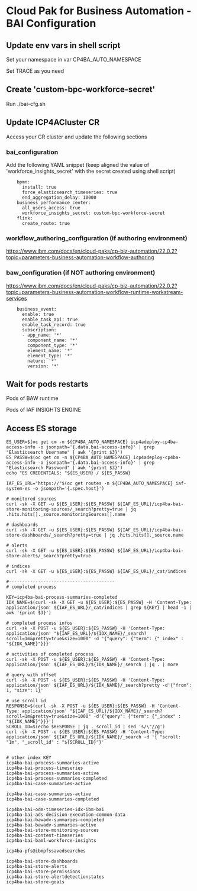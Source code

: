 # Cloud Pak for Business Automation - BAI Configuration

## Update env vars in shell script

Set your namespace in var CP4BA_AUTO_NAMESPACE

Set TRACE as you need

## Create 'custom-bpc-workforce-secret'
Run ./bai-cfg.sh

## Update ICP4ACluster CR 

Access your CR cluster and update the following sections

### bai_configuration

Add the following YAML snippet (keep aligned the value of 'workforce_insights_secret' with the secret created using shell script)
```
    bpmn:
      install: true
      force_elasticsearch_timeseries: true
      end_aggregation_delay: 10000
    business_performance_center:
      all_users_access: true
      workforce_insights_secret: custom-bpc-workforce-secret
    flink:
      create_route: true
```

### workflow_authoring_configuration (if authoring environment)
https://www.ibm.com/docs/en/cloud-paks/cp-biz-automation/22.0.2?topic=parameters-business-automation-workflow-authoring
### baw_configuration (if NOT authoring environment)
https://www.ibm.com/docs/en/cloud-paks/cp-biz-automation/22.0.2?topic=parameters-business-automation-workflow-runtime-workstream-services

```
    business_event:
      enable: true
      enable_task_api: true
      enable_task_record: true
      subscription:
      - app_name: '*'
        component_name: '*'
        component_type: '*'
        element_name: '*'
        element_type: '*'
        nature: '*'
        version: '*'
```

## Wait for pods restarts

Pods of BAW runtime

Pods of IAF INSIGHTS ENGINE

## Access ES storage
```
ES_USER=$(oc get cm -n ${CP4BA_AUTO_NAMESPACE} icp4adeploy-cp4ba-access-info -o jsonpath='{.data.bai-access-info}' | grep "Elasticsearch Username" | awk '{print $3}')
ES_PASSW=$(oc get cm -n ${CP4BA_AUTO_NAMESPACE} icp4adeploy-cp4ba-access-info -o jsonpath='{.data.bai-access-info}' | grep "Elasticsearch Password" | awk '{print $3}')
echo "ES CREDENTIALS: "${ES_USER} / ${ES_PASSW}

IAF_ES_URL="https://"$(oc get routes -n ${CP4BA_AUTO_NAMESPACE} iaf-system-es -o jsonpath='{.spec.host}')

# monitored sources
curl -sk -X GET -u ${ES_USER}:${ES_PASSW} ${IAF_ES_URL}/icp4ba-bai-store-monitoring-sources/_search?pretty=true | jq .hits.hits[]._source.monitoringSources[].name

# dashboards 
curl -sk -X GET -u ${ES_USER}:${ES_PASSW} ${IAF_ES_URL}/icp4ba-bai-store-dashboards/_search?pretty=true | jq .hits.hits[]._source.name

# alerts
curl -sk -X GET -u ${ES_USER}:${ES_PASSW} ${IAF_ES_URL}/icp4ba-bai-store-alerts/_search?pretty=true

# indices
curl -sk -X GET -u ${ES_USER}:${ES_PASSW} ${IAF_ES_URL}/_cat/indices

#----------------------------------------
# completed process

KEY=icp4ba-bai-process-summaries-completed
IDX_NAME=$(curl -sk -X GET -u ${ES_USER}:${ES_PASSW} -H 'Content-Type: application/json' ${IAF_ES_URL}/_cat/indices | grep ${KEY} | head -1 | awk '{print $3}')

# completed process infos
curl -sk -X POST -u ${ES_USER}:${ES_PASSW} -H 'Content-Type: application/json' "${IAF_ES_URL}/${IDX_NAME}/_search?scroll=1m&pretty=true&size=1000" -d '{"query": {"term": {"_index" : "${IDX_NAME}"}}}'

# activities of completed process
curl -sk -X POST -u ${ES_USER}:${ES_PASSW} -H 'Content-Type: application/json' ${IAF_ES_URL}/${IDX_NAME}/_search | jq . | more

# query with offset
curl -sk -X POST -u ${ES_USER}:${ES_PASSW} -H 'Content-Type: application/json' ${IAF_ES_URL}/${IDX_NAME}/_search?pretty -d'{"from": 1, "size": 1}'

# use scroll id
RESPONSE=$(curl -sk -X POST -u ${ES_USER}:${ES_PASSW} -H 'Content-Type: application/json' "${IAF_ES_URL}/${IDX_NAME}/_search?scroll=1m&pretty=true&size=1000" -d'{"query": {"term": {"_index" : "${IDX_NAME}"}}}')
SCROLL_ID=$(echo $RESPONSE | jq ._scroll_id | sed 's/\"//g')
curl -sk -X POST -u ${ES_USER}:${ES_PASSW} -H 'Content-Type: application/json' ${IAF_ES_URL}/${IDX_NAME}/_search -d '{ "scroll: "1m", "_scroll_id" : "${SCROLL_ID}"}'


# other index KEY
icp4ba-bai-process-summaries-active
icp4ba-bai-process-timeseries
icp4ba-bai-process-summaries-active
icp4ba-bai-process-summaries-completed
icp4ba-bai-case-summaries-active

icp4ba-bai-case-summaries-active       
icp4ba-bai-case-summaries-completed    

icp4ba-bai-odm-timeseries-idx-ibm-bai              
icp4ba-bai-ads-decision-execution-common-data  
icp4ba-bai-bawadv-summaries-completed  
icp4ba-bai-bawadv-summaries-active     
icp4ba-bai-store-monitoring-sources                                  
icp4ba-bai-content-timeseries          
icp4ba-bai-baml-workforce-insights             

icp4ba-pfs@ibmpfssavedsearches                                       

icp4ba-bai-store-dashboards                                          
icp4ba-bai-store-alerts                                              
icp4ba-bai-store-permissions                                         
icp4ba-bai-store-alertdetectionstates                                
icp4ba-bai-store-goals                                               
```

